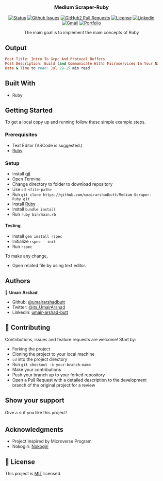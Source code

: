 
<h3 align="center">Medium Scraper-Ruby</h3>

<div align="center">

[![Status](https://img.shields.io/badge/status-active-success.svg)](https://github.com/umairarshadbutt/TicTacToe-Ruby)
[![Github Issues](https://img.shields.io/badge/GitHub-Issues-orange)](https://github.com/umairarshadbutt/TicTacToe-Ruby/issues)
[![GitHub2 Pull Requests](https://img.shields.io/badge/GitHub-Pull%20Requests-blue)](https://github.com/umairarshadbutt/TicTacToe-Ruby/pulls)
[![License](https://img.shields.io/badge/license-MIT-blue.svg)](/LICENSE)
[![Linkedin](https://img.shields.io/badge/-LinkedIn-blue?style=flat&logo=Linkedin&logoColor=white)](https://www.linkedin.com/in/umair-arshad-butt/)
[![Gmail](https://img.shields.io/badge/-Gmail-c14438?style=flat&logo=Gmail&logoColor=white)](mailto:Umair,umair6622@gmail.com)
[![Portfolio](https://img.shields.io/badge/umair--arshad-Portfolio-brightgreen)](https://umairarshad.me/)
</div>
<p align="center">The main goal is to implement the main concepts of Ruby</p>

## Output
```ruby
Post Title: Intro To Grpc And Protocol Buffers
Post Description: Build (and Communicate With) Microservices In Your Native Programming Language!
Date & Time to read: Jul 29·15 min read
```


## Built With

- Ruby

## Getting Started

To get a local copy up and running follow these simple example steps.

### Prerequisites

- Text Editor (VSCode is suggested.)
- [Ruby](https://ruby-doc.org/downloads/)

### Setup

- Install [git](https://git-scm.com/downloads)
- Open Terminal
- Change directory to folder to download repository
- Use `cd <file-path>`
- Run `git clone https://github.com/umairarshadbutt/Medium-Scraper-Ruby.git`
- Install [Ruby](https://ruby-doc.org/downloads/)
- Install `bundle install`
- Run `ruby bin/main.rb`


#### Testing
- Install `gem install rspec`
- Initialize `rspec --init`
- Run `rspec`

To make any change,

- Open related file by using text editor.

## Authors

👤 **Umair Arshad**

- Github: [@umairarshadbutt](https://github.com/umairarshadbutt)
- Twitter: [@its_UmairArshad](https://twitter.com/its_UmairArshad)
- Linkedin: [umair-arshad-butt](https://www.linkedin.com/in/umair-arshad-butt/)

## 🤝 Contributing

Contributions, issues and feature requests are welcome! Start by:

- Forking the project
- Cloning the project to your local machine
- `cd` into the project directory
- Run `git checkout -b your-branch-name`
- Make your contributions
- Push your branch up to your forked repository
- Open a Pull Request with a detailed description to the development branch of the original project for a review


## Show your support

Give a ⭐️ if you like this project!

## Acknowledgments

- Project inspired by Microverse Program
- Nokogiri: [Nokogiri](https://nokogiri.org/tutorials/parsing_an_html_xml_document.html)


## 📝 License

This project is [MIT](LICENSE) licensed.

